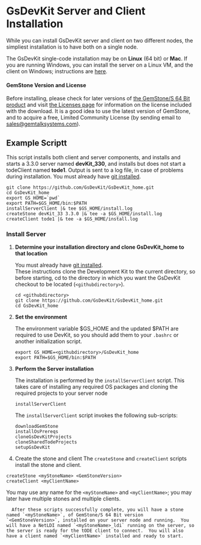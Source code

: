 # GsDevKit Server and Client Installation

While you can install GsDevKit server and client on two different nodes, the simpliest installation is to have both on a single node.  

The GsDevKit single-code installation  may be on **Linux** (64 bit) or **Mac**. If you are running Windows, you can install the server on a Linux VM, and the client on Windows; instructions are [here][4].

#### GemStone Version and License
Before installing, please check for later versions of [the GemStone/S 64 Bit product][2] and visit [the Licenses page][3] for information on the license included with the download. It is a good idea to use the latest version of GemStone, and to acquire a free, Limited Community License (by sending email to sales@gemtalksystems.com).

## Example Scriptt

This script installs both client and server components, and installs and starts a 3.3.0 server named **devKit_330**, and installs but does not start a todeClient named **tode1**.  Output is sent to a log file, in case of problems during installation.
You must already have [git installed][1].

```
git clone https://github.com/GsDevKit/GsDevKit_home.git
cd GsDevKit_home
export GS_HOME=`pwd`
export PATH=$GS_HOME/bin:$PATH
installServerClient |& tee $GS_HOME/install.log
createStone devKit_33 3.3.0 |& tee -a $GS_HOME/install.log
createClient tode1 |& tee -a $GS_HOME/install.log
```

### Install Server

1. **Determine your installation directory and clone GsDevKit_home to that location**

   You must already have [git installed][1].  
   These instructions clone the Development Kit to the current directory, so before starting, cd to the directory in which you want the GsDevKit checkout to be located (`<githubdirectory>`).

   ```
   cd <githubdirectory>            
   git clone https://github.com/GsDevKit/GsDevKit_home.git
   cd GsDevKit_home
   ```

3. **Set the environment**

   The environment variable $GS_HOME and the updated $PATH are required to use DevKit, so you should add them to your `.bashrc` or another initialization script.
   ```
   export GS_HOME=<githubdirectory>/GsDevKit_home
   export PATH=$GS_HOME/bin:$PATH
   ```

4. **Perform the Server installation**

    The installation is performed by the `installServerClient` script.  This takes care of installing any required OS packages and cloning the required projects to your server node

   ```
   installServerClient
   ```
   The `installServerClient` script invokes the following sub-scripts:

   ```
   downloadGemStone
   installOsPrereqs
   cloneGsDevKitProjects
   cloneSharedTodeProjects
   setupGsDevKit
   ```
5.  Create the stone and client
    The `createStone` and `createClient` scripts install the stone and client.

   ```
   createStone <myStoneName> <GemStoneVersion>
   createClient <myClientName>
   ```
   You may use any name for the `<myStoneName>` and `<myClientName>`; you may later have multiple stones and multiple clients.

      After these scripts successfully complete, you will have a stone named `<myStoneName>`, of GemStone/S 64 Bit version `<GemStoneVersion>`, installed on your server node and running.  You will have a NetLDI named `<myStoneName>_ldi` running on the server, so the server is ready for the tODE client to connect.  You will also have a client named `<myClientName>` installed and ready to start.





[1]: ./configureOS.md
[2]: https://gemtalksystems.com/products/gs64/
[3]: https://gemtalksystems.com/licensing/

[4]: ./README.md#installation-on-separate-server-and-client
